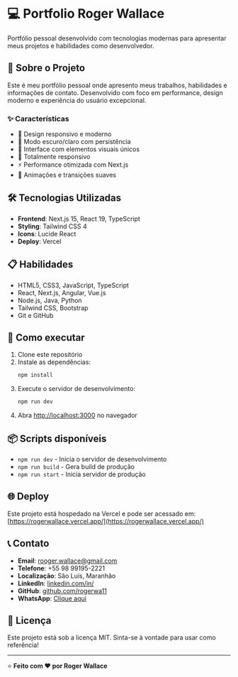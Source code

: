 # 💻 Portfolio Roger Wallace

Portfólio pessoal desenvolvido com tecnologias modernas para apresentar meus projetos e habilidades como desenvolvedor.

## 🚀 Sobre o Projeto

Este é meu portfólio pessoal onde apresento meus trabalhos, habilidades e informações de contato. Desenvolvido com foco em performance, design moderno e experiência do usuário excepcional.

### ✨ Características

- 🎨 Design responsivo e moderno
- 🌙 Modo escuro/claro com persistência
- 💎 Interface com elementos visuais únicos
- 📱 Totalmente responsivo
- ⚡ Performance otimizada com Next.js
- 🎯 Animações e transições suaves

## 🛠️ Tecnologias Utilizadas

- **Frontend**: Next.js 15, React 19, TypeScript
- **Styling**: Tailwind CSS 4
- **Icons**: Lucide React
- **Deploy**: Vercel

## 📋 Habilidades

- HTML5, CSS3, JavaScript, TypeScript
- React, Next.js, Angular, Vue.js
- Node.js, Java, Python
- Tailwind CSS, Bootstrap
- Git e GitHub

## 🚀 Como executar

1. Clone este repositório
2. Instale as dependências:
   ```bash
   npm install
   ```
3. Execute o servidor de desenvolvimento:
   ```bash
   npm run dev
   ```
4. Abra [http://localhost:3000](http://localhost:3000) no navegador

## 📦 Scripts disponíveis

- `npm run dev` - Inicia o servidor de desenvolvimento
- `npm run build` - Gera build de produção
- `npm run start` - Inicia servidor de produção

## 🌐 Deploy

Este projeto está hospedado na Vercel e pode ser acessado em: [https://rogerwallace.vercel.app/](https://rogerwallace.vercel.app/)

## 📞 Contato

- **Email**: rooger.wallace@gmail.com
- **Telefone**: +55 98 99195-2221
- **Localização**: São Luís, Maranhão
- **LinkedIn**: [linkedin.com/in/](https://linkedin.com/in/)
- **GitHub**: [github.com/rogerwa11](https://github.com/rogerwa11)
- **WhatsApp**: [Clique aqui](https://wa.me/5598991952221?text=ol%C3%A1%20Roger%2C%20vim%20pelo%20seu%20portif%C3%B3lio)

## 📝 Licença

Este projeto está sob a licença MIT. Sinta-se à vontade para usar como referência!

---

⭐ **Feito com ❤️ por Roger Wallace**
